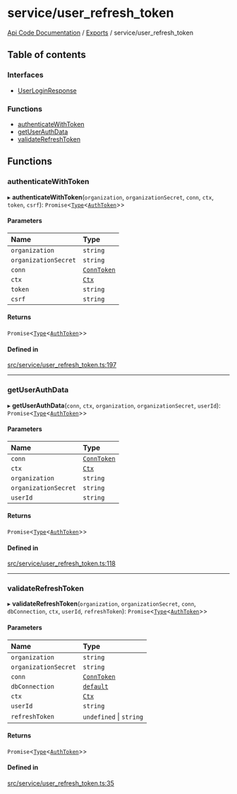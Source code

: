 # service/user\_refresh\_token
 
[Api Code Documentation](../README.md) / [Exports](../modules.md) / service/user\_refresh\_token

## Table of contents

### Interfaces

- [UserLoginResponse](../interfaces/service_user_refresh_token.UserLoginResponse.md)

### Functions

- [authenticateWithToken](service_user_refresh_token.md#authenticatewithtoken)
- [getUserAuthData](service_user_refresh_token.md#getuserauthdata)
- [validateRefreshToken](service_user_refresh_token.md#validaterefreshtoken)

## Functions

### authenticateWithToken

▸ **authenticateWithToken**(`organization`, `organizationSecret`, `conn`, `ctx`, `token`, `csrf`): `Promise`\<[`Type`](result.md#type)\<[`AuthToken`](../interfaces/service_domain_organization_auth_token.AuthToken.md)\>\>

#### Parameters

| Name | Type |
| :------ | :------ |
| `organization` | `string` |
| `organizationSecret` | `string` |
| `conn` | [`ConnToken`](service_conn.md#conntoken) |
| `ctx` | [`Ctx`](../interfaces/lib_ctx.Ctx.md) |
| `token` | `string` |
| `csrf` | `string` |

#### Returns

`Promise`\<[`Type`](result.md#type)\<[`AuthToken`](../interfaces/service_domain_organization_auth_token.AuthToken.md)\>\>

#### Defined in

[src/service/user_refresh_token.ts:197](https://github.com/openkfw/TruBudget/blob/648f2bb/api/src/service/user_refresh_token.ts#L197)

___

### getUserAuthData

▸ **getUserAuthData**(`conn`, `ctx`, `organization`, `organizationSecret`, `userId`): `Promise`\<[`Type`](result.md#type)\<[`AuthToken`](../interfaces/service_domain_organization_auth_token.AuthToken.md)\>\>

#### Parameters

| Name | Type |
| :------ | :------ |
| `conn` | [`ConnToken`](service_conn.md#conntoken) |
| `ctx` | [`Ctx`](../interfaces/lib_ctx.Ctx.md) |
| `organization` | `string` |
| `organizationSecret` | `string` |
| `userId` | `string` |

#### Returns

`Promise`\<[`Type`](result.md#type)\<[`AuthToken`](../interfaces/service_domain_organization_auth_token.AuthToken.md)\>\>

#### Defined in

[src/service/user_refresh_token.ts:118](https://github.com/openkfw/TruBudget/blob/648f2bb/api/src/service/user_refresh_token.ts#L118)

___

### validateRefreshToken

▸ **validateRefreshToken**(`organization`, `organizationSecret`, `conn`, `dbConnection`, `ctx`, `userId`, `refreshToken`): `Promise`\<[`Type`](result.md#type)\<[`AuthToken`](../interfaces/service_domain_organization_auth_token.AuthToken.md)\>\>

#### Parameters

| Name | Type |
| :------ | :------ |
| `organization` | `string` |
| `organizationSecret` | `string` |
| `conn` | [`ConnToken`](service_conn.md#conntoken) |
| `dbConnection` | [`default`](../classes/lib_db.default.md) |
| `ctx` | [`Ctx`](../interfaces/lib_ctx.Ctx.md) |
| `userId` | `string` |
| `refreshToken` | `undefined` \| `string` |

#### Returns

`Promise`\<[`Type`](result.md#type)\<[`AuthToken`](../interfaces/service_domain_organization_auth_token.AuthToken.md)\>\>

#### Defined in

[src/service/user_refresh_token.ts:35](https://github.com/openkfw/TruBudget/blob/648f2bb/api/src/service/user_refresh_token.ts#L35)
